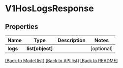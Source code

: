 # V1HosLogsResponse

## Properties
Name | Type | Description | Notes
------------ | ------------- | ------------- | -------------
**logs** | **list[object]** |  | [optional] 

[[Back to Model list]](../README.md#documentation-for-models) [[Back to API list]](../README.md#documentation-for-api-endpoints) [[Back to README]](../README.md)

